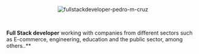 <p align="center">
<img src="https://i.ibb.co/1G6Grsn4/fullstackdeveloper-pedro-m-cruz.jpg" alt="fullstackdeveloper-pedro-m-cruz" border="0">
</p>
<p align="center">&nbsp;</p>

**Full Stack developer** working with companies from different sectors such as E-commerce, engineering, education and the public sector, among others..**
